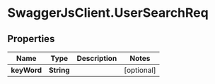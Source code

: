 # SwaggerJsClient.UserSearchReq

## Properties
Name | Type | Description | Notes
------------ | ------------- | ------------- | -------------
**keyWord** | **String** |  | [optional] 


